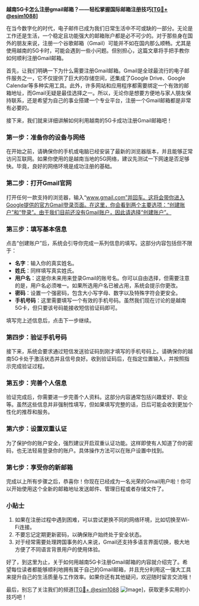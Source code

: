 **越南5G卡怎么注册gmail邮箱？——轻松掌握国际邮箱注册技巧[[TG💪+ @esim1088](https://t.me/s/esim1088)]**

在当今数字化的时代，电子邮件已成为我们日常生活中不可或缺的一部分。无论是工作还是生活，一个稳定且功能强大的邮箱账户都是必不可少的。对于那些身在国外的朋友来说，注册一个谷歌邮箱（Gmail）可能并不如在国内那么顺畅。尤其是使用越南的5G卡时，可能会遇到一些小问题。但别担心，这篇文章将手把手教你如何顺利注册Gmail邮箱。

首先，让我们明确一下为什么需要注册Gmail邮箱。Gmail是全球最流行的电子邮件服务之一，它不仅提供了巨大的存储空间，还集成了Google Drive、Google Calendar等多种实用工具。此外，许多网站和应用程序都需要绑定一个有效的邮箱地址，而Gmail无疑是最佳选择之一。所以，无论你是想要方便地与家人朋友保持联系，还是希望为自己的事业搭建一个专业平台，注册一个Gmail邮箱都是非常有必要的。

接下来，我们就来详细讲解如何利用越南的5G卡成功注册Gmail邮箱吧！

### 第一步：准备你的设备与网络

在开始之前，请确保你的手机或电脑已经安装了最新的浏览器版本，并且能够正常访问互联网。如果你使用的是越南当地的5G网络，建议先测试一下网速是否足够快。毕竟，良好的网络环境是成功注册的基础。

### 第二步：打开Gmail官网

打开任何一款支持的浏览器，输入“www.gmail.com”并回车。这将会带你进入Google提供的官方Gmail登录页面。在这里，你会看到两个主要选项：“创建账户”和“登录”。由于我们目前还没有Gmail账户，因此请选择“创建账户”。

### 第三步：填写基本信息

点击“创建账户”后，系统会引导你完成一系列信息的填写。这部分内容包括但不限于：

- **名字**：输入你的真实姓名。
- **姓氏**：同样填写真实姓氏。
- **用户名**：这是你未来用来登录Gmail的账号名。你可以自由选择，但需要注意的是，用户名必须唯一。如果所选用户名已被占用，系统会提示你更改。
- **密码**：设置一个强密码，包含大小写字母、数字以及特殊字符会更安全。
- **手机号码**：这里需要填写一个有效的手机号码。虽然我们现在讨论的是越南5G卡，但只要该号码能接收短信验证码即可。

填写完上述信息后，点击下一步继续。

### 第四步：验证手机号码

接下来，系统会要求通过短信发送验证码到刚才填写的手机号码上。请确保你的越南5G卡处于激活状态并且信号良好。收到验证码后，在指定位置输入，并按照指示完成验证过程。

### 第五步：完善个人信息

验证完成后，你需要进一步完善个人资料。这部分内容通常包括兴趣爱好、职业等。虽然这些信息并非强制性填写，但如果填写完整的话，日后可能会收到更加个性化的推荐和服务。

### 第六步：设置双重认证

为了保护你的账户安全，强烈建议开启双重认证功能。这样即使有人知道了你的密码，也无法轻易登录你的账户。具体操作方法可以在账户设置中找到。

### 第七步：享受你的新邮箱

完成以上所有步骤之后，恭喜你！你现在已经成为一名光荣的Gmail用户啦！你可以开始使用这个全新的邮箱地址发送邮件、管理日程或者存储文件了。

### 小贴士

1. 如果在注册过程中遇到困难，可以尝试更换不同的网络环境，比如切换至Wi-Fi连接。
2. 不要忘记定期更新密码，以确保账户始终处于安全状态。
3. 对于经常需要处理跨国事务的人来说，Gmail还支持多语言界面切换，极大地方便了不同语言背景用户的使用体验。

好了，到这里为止，关于如何用越南5G卡注册Gmail邮箱的内容就介绍完了。希望每位读者都能够顺利地拥有属于自己的Gmail邮箱，并且充分利用这一强大工具来提升自己的生活质量与工作效率。如果你还有其他疑问，欢迎随时留言交流哦！

最后，别忘了关注我们的频道[[TG💪+ @esim1088](https://t.me/s/esim1088) ![Image](https://i.postimg.cc/4NQfJmqS/Snipaste-2025-05-13-00-14-12.png)]，获取更多实用的小技巧吧！